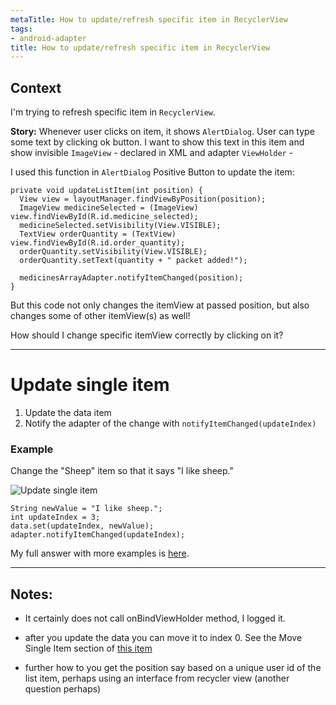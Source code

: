 ```yaml
---
metaTitle: How to update/refresh specific item in RecyclerView
tags:
- android-adapter
title: How to update/refresh specific item in RecyclerView
---
```


## Context

I'm trying to refresh specific item in `RecyclerView`.


**Story:** Whenever user clicks on item, it shows `AlertDialog`. User can type some text by clicking ok button. I want to show this text in this item and show invisible `ImageView` - declared in XML and adapter `ViewHolder` -


I used this function in `AlertDialog` Positive Button to update the item:



```
private void updateListItem(int position) {
  View view = layoutManager.findViewByPosition(position);
  ImageView medicineSelected = (ImageView) view.findViewById(R.id.medicine_selected);
  medicineSelected.setVisibility(View.VISIBLE);
  TextView orderQuantity = (TextView) view.findViewById(R.id.order_quantity);
  orderQuantity.setVisibility(View.VISIBLE);
  orderQuantity.setText(quantity + " packet added!");

  medicinesArrayAdapter.notifyItemChanged(position);
}

```

But this code not only changes the itemView at passed position, but also changes some of other itemView(s) as well!


How should I change specific itemView correctly by clicking on it?



---

Update single item
==================


1. Update the data item
2. Notify the adapter of the change with `notifyItemChanged(updateIndex)`


### Example


Change the "Sheep" item so that it says "I like sheep."


![Update single item](https://i.stack.imgur.com/UUzHr.gif)



```
String newValue = "I like sheep.";
int updateIndex = 3;
data.set(updateIndex, newValue);
adapter.notifyItemChanged(updateIndex);

```

My full answer with more examples is [here](https://stackoverflow.com/a/48959184/3681880).



---

## Notes:

- It certainly does not call onBindViewHolder method, I logged it.


- after you update the data you can move it to index 0. See the Move Single Item section of [this item](https://stackoverflow.com/a/48959184/3681880)


- further how to you get the position say based on a unique user id of the list item, perhaps using an interface from recycler view (another question perhaps)


